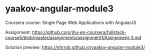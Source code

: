 # yaakov-angular-module3
Coursera course: Single Page Web Applications with AngularJS 


Assignment: https://github.com/jhu-ep-coursera/fullstack-course5/blob/master/assignments/assignment1/Assignment-3.md 

Solution preview: https://nhrrob.github.io/yaakov-angular-module3/
